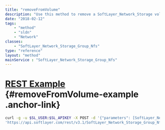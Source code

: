 ```yaml
---
title: "removeFromVolume"
description: "Use this method to remove a SoftLayer_Network_Storage volume from this group.  This will automatically disable access to this volume for any SoftLayer_Network_Storage_Allowed_Host objects currently attached to this group. "
date: "2018-02-12"
tags:
    - "method"
    - "sldn"
    - "Network"
classes:
    - "SoftLayer_Network_Storage_Group_Nfs"
type: "reference"
layout: "method"
mainService : "SoftLayer_Network_Storage_Group_Nfs"
---
```


# [REST Example](#removeFromVolume-example) <a href="/article/rest/"><i class="fas fa-question"></i></a> {#removeFromVolume-example .anchor-link} 
```bash
curl -g -u $SL_USER:$SL_APIKEY -X POST -d '{"parameters": [SoftLayer_Network_Storage]}' \
'https://api.softlayer.com/rest/v3.1/SoftLayer_Network_Storage_Group_Nfs/{SoftLayer_Network_Storage_Group_NfsID}/removeFromVolume'
```
